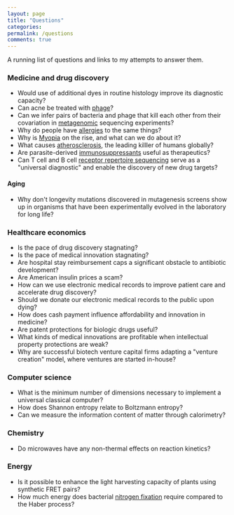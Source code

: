 ```yaml
---
layout: page
title: "Questions"
categories: 
permalink: /questions
comments: true
---
```

A running list of questions and links to my attempts to answer them.

### Medicine and drug discovery
- Would use of additional dyes in routine histology improve its diagnostic capacity?
- Can acne be treated with [phage](https://mcnamara.website/phage)?
- Can we infer pairs of bacteria and phage that kill each other from their covariation in [metagenomic](https://mcnamara.website/metagenomics) sequencing experiments?
- Why do people have [allergies](https://mcnamara.website/allergies) to the same things?
- Why is [Myopia](https://mcnamara.website/myopia) on the rise, and what can we do about it? 
- What causes [atherosclerosis](https://mcnamara.website/atherosclerosis), the leading killler of humans globally?
- Are parasite-derived [immunosuppressants](https://mcnamara.website/immunosuppressants) useful as therapeutics?
- Can T cell and B cell [receptor repertoire sequencing](https://mcnamara.website/immunoseq) serve as a "universal diagnostic" and enable the discovery of new drug targets?

#### Aging
- Why don't longevity mutations discovered in mutagenesis screens show up in organisms that have been experimentally evolved in the laboratory for long life?

### Healthcare economics
- Is the pace of drug discovery stagnating?
- Is the pace of medical innovation stagnating?
- Are hospital stay reimbursement caps a significant obstacle to antibiotic development?
- Are American insulin prices a scam?
- How can we use electronic medical records to improve patient care and accelerate drug discovery?
- Should we donate our electronic medical records to the public upon dying?
- How does cash payment influence affordability and innovation in medicine?
- Are patent protections for biologic drugs useful?
- What kinds of medical innovations are profitable when intellectual property protections are weak?
- Why are successful biotech venture capital firms adapting a "venture creation" model, where ventures are started in-house?

### Computer science
- What is the minimum number of dimensions necessary to implement a universal classical computer?
- How does Shannon entropy relate to Boltzmann entropy?
- Can we measure the information content of matter through calorimetry?

### Chemistry
- Do microwaves have any non-thermal effects on reaction kinetics?

### Energy
- Is it possible to enhance the light harvesting capacity of plants using synthetic FRET pairs?
- How much energy does bacterial [nitrogen fixation](https://mcnamara.website/nitrogen_fixation) require compared to the Haber process?